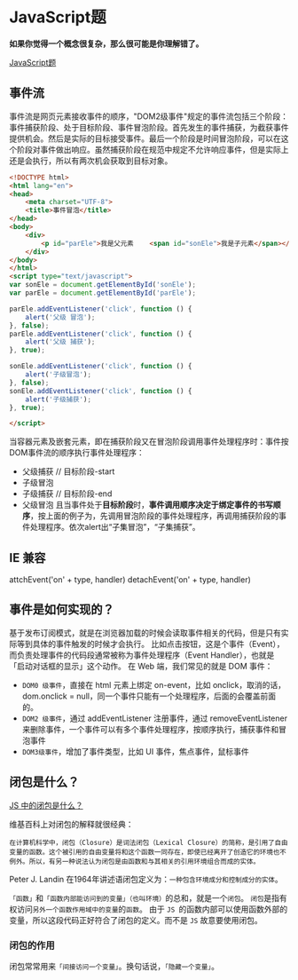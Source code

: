 <!--
 * @Author: tangdaoyong
 * @Date: 2021-06-11 14:04:07
 * @LastEditors: tangdaoyong
 * @LastEditTime: 2021-06-11 15:05:44
 * @Description: JavaScript题
-->
# JavaScript题

**如果你觉得一个概念很复杂，那么很可能是你理解错了。**

[JavaScript题](https://mp.weixin.qq.com/s/uksNM7creuzY3xLRAklLrQ)

## 事件流

事件流是网页元素接收事件的顺序，"DOM2级事件"规定的事件流包括三个阶段：事件捕获阶段、处于目标阶段、事件冒泡阶段。首先发生的事件捕获，为截获事件提供机会。然后是实际的目标接受事件。最后一个阶段是时间冒泡阶段，可以在这个阶段对事件做出响应。虽然捕获阶段在规范中规定不允许响应事件，但是实际上还是会执行，所以有两次机会获取到目标对象。
```html
<!DOCTYPE html>
<html lang="en">
<head>
    <meta charset="UTF-8">
    <title>事件冒泡</title>
</head>
<body>
    <div>
        <p id="parEle">我是父元素    <span id="sonEle">我是子元素</span></p>
    </div>
</body>
</html>
<script type="text/javascript">
var sonEle = document.getElementById('sonEle');
var parEle = document.getElementById('parEle');

parEle.addEventListener('click', function () {
    alert('父级 冒泡');
}, false);
parEle.addEventListener('click', function () {
    alert('父级 捕获');
}, true);

sonEle.addEventListener('click', function () {
    alert('子级冒泡');
}, false);
sonEle.addEventListener('click', function () {
    alert('子级捕获');
}, true);

</script>
```
当容器元素及嵌套元素，即在捕获阶段又在冒泡阶段调用事件处理程序时：事件按DOM事件流的顺序执行事件处理程序：
* 父级捕获
// 目标阶段-start
* 子级冒泡
* 子级捕获
// 目标阶段-end
* 父级冒泡
且当事件处于**目标阶段**时，**事件调用顺序决定于绑定事件的书写顺序**，按上面的例子为，先调用冒泡阶段的事件处理程序，再调用捕获阶段的事件处理程序。依次alert出“子集冒泡”，“子集捕获”。

## IE 兼容

attchEvent('on' + type, handler)
detachEvent('on' + type, handler)

## 事件是如何实现的？

基于发布订阅模式，就是在浏览器加载的时候会读取事件相关的代码，但是只有实际等到具体的事件触发的时候才会执行。
比如点击按钮，这是个事件（Event），而负责处理事件的代码段通常被称为事件处理程序（Event Handler），也就是「启动对话框的显示」这个动作。
在 Web 端，我们常见的就是 DOM 事件：
* `DOM0 级事件`，直接在 html 元素上绑定 on-event，比如 onclick，取消的话，dom.onclick = null，同一个事件只能有一个处理程序，后面的会覆盖前面的。
* `DOM2 级事件`，通过 addEventListener 注册事件，通过 removeEventListener 来删除事件，一个事件可以有多个事件处理程序，按顺序执行，捕获事件和冒泡事件
* `DOM3级事件`，增加了事件类型，比如 UI 事件，焦点事件，鼠标事件

## 闭包是什么？

[JS 中的闭包是什么？](https://zhuanlan.zhihu.com/p/22486908)

维基百科上对闭包的解释就很经典：

`在计算机科学中，闭包（Closure）是词法闭包（Lexical Closure）的简称，是引用了自由变量的函数。这个被引用的自由变量将和这个函数一同存在，即使已经离开了创造它的环境也不例外。所以，有另一种说法认为闭包是由函数和与其相关的引用环境组合而成的实体。`

Peter J. Landin 在1964年讲述语闭包定义为：`一种包含环境成分和控制成分的实体`。

`「函数」`和`「函数内部能访问到的变量」（也叫环境）`的总和，就是一个`闭包`。
`闭包`是指有权访问`另外一个函数作用域中的变量`的`函数`。
由于 `JS `的函数内部可以使用函数外部的变量，所以这段代码正好符合了闭包的定义。而不是 `JS` 故意要使用闭包。

### 闭包的作用

闭包常常用来`「间接访问一个变量」`。换句话说，`「隐藏一个变量」`。